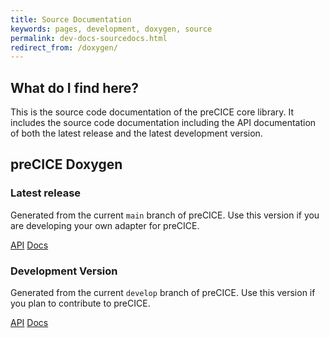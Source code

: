 ```yaml
---
title: Source Documentation
keywords: pages, development, doxygen, source
permalink: dev-docs-sourcedocs.html
redirect_from: /doxygen/
---
```


## What do I find here?

This is the source code documentation of the preCICE core library.
It includes the source code documentation including the API documentation of both the latest release and the latest development version.

## preCICE Doxygen

### Latest release

Generated from the current `main` branch of preCICE.
Use this version if you are developing your own adapter for preCICE.

<a class="btn btn-primary" href="/doxygen/main/classprecice_1_1SolverInterface.html" role="button">API</a>
<a class="btn btn-primary" href="/doxygen/main/" role="button">Docs</a>

### Development Version

Generated from the current `develop` branch of preCICE.
Use this version if you plan to contribute to preCICE.

<a class="btn btn-primary" href="/doxygen/develop/classprecice_1_1SolverInterface.html" role="button">API</a>
<a class="btn btn-primary" href="/doxygen/develop/" role="button">Docs</a>
